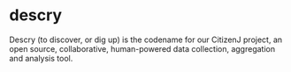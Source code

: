 descry
======

Descry (to discover, or dig up) is the codename for our CitizenJ project, an open source, collaborative, human-powered data collection, aggregation and analysis tool.
